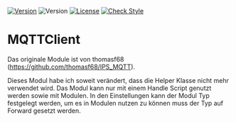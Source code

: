 [![Version](https://img.shields.io/badge/Symcon-PHPModul-red.svg)](https://www.symcon.de/service/dokumentation/entwicklerbereich/sdk-tools/sdk-php/)
![Version](https://img.shields.io/badge/Symcon%20Version-5.0%20%3E-blue.svg)
[![License](https://img.shields.io/badge/License-CC%20BY--NC--SA%204.0-green.svg)](https://creativecommons.org/licenses/by-nc-sa/4.0/)
[![Check Style](https://github.com/Schnittcher/MQTTClient/workflows/Check%20Style/badge.svg)](https://github.com/Schnittcher/MQTTClient/actions)

# MQTTClient
Das originale Module ist von thomasf68 (https://github.com/thomasf68/IPS_MQTT).

Dieses Modul habe ich soweit verändert, dass die Helper Klasse nicht mehr verwendet wird.
Das Modul kann nur mit einem Handle Script genutzt werden sowie mit Modulen.
In den Einstellungen kann der Modul Typ festgelegt werden, um es in Modulen nutzen zu können muss der Typ auf Forward gesetzt werden.